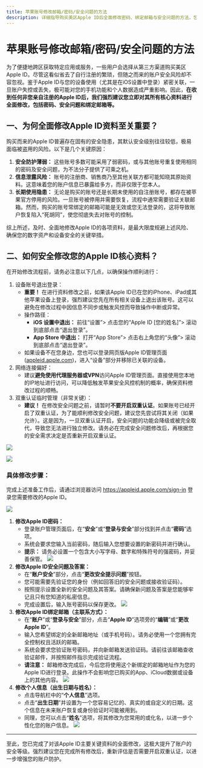 ```yaml
---
title: 苹果账号修改邮箱/密码/安全问题的方法
description: 详细指导购买美区Apple ID后全面修改密码、绑定邮箱与安全问题的方法，包括修改前的准备和具体步骤，确保您的账号安全。
---
```


#  苹果账号修改邮箱/密码/安全问题的方法

为了便捷地跨区获取特定应用或服务，一些用户会选择从第三方渠道购买美区Apple ID。尽管这看似省去了自行注册的繁琐，但随之而来的账户安全风险却不容忽视。鉴于Apple ID与您的设备使用（尤其是在iOS设置中登录）紧密关联，一旦账户失控或丢失，极可能对您的手机功能和个人数据造成严重影响。因此，**在收到任何非您亲自注册的Apple ID后，我们强烈建议您立即对其所有核心资料进行全面修改，包括密码、安全问题和绑定邮箱等。**

## 一、为何全面修改Apple ID资料至关重要？

购买而来的Apple ID普遍存在固有的安全隐患，其默认安全级别往往较低，极易面临被盗用的风险。以下是几个关键原因：

1. **安全防护薄弱：** 这些账号多数可能采用了弱密码，或与其他账号重复使用相同的密码及安全问题，为不法分子提供了可乘之机。
2. **信息泄露风险：** 账号的注册商、销售商乃至其他关联方都可能知晓其原始资料。这意味着您的账户信息已暴露给多方，而非仅限于您本人。
3. **长期使用隐患：** 无论是购买的账号还是长期未使用的自注册账号，都存在被苹果官方停用的风险。一旦账号被停用并需要恢复，流程中通常需要验证关联邮箱。然而，购买的账号常绑定的邮箱可能是无效或您无法登录的，这将导致账户恢复陷入“死胡同”，使您彻底失去对账号的控制。

综上所述，及时、全面地修改Apple ID的各项资料，是最大限度规避上述风险、确保您的数字资产和设备安全的关键举措。

## 二、如何安全修改您的Apple ID核心资料？

在开始修改流程前，请务必注意以下几点，以确保操作顺利进行：

1. 设备账号退出登录：
   - **重要！** 在进行资料修改之前，如果该Apple ID已在您的iPhone、iPad或其他苹果设备上登录，强烈建议您先在所有相关设备上退出该账号。这可以避免在修改过程中因信息不同步或触发风控而导致操作中断或异常。
   - 操作路径：
     - **iOS 设置中退出：** 前往“设置”> 点击您的“Apple ID [您的姓名]”> 滚动到底部点击“退出登录”。
     - **App Store 中退出：** 打开“App Store”> 点击右上角您的“头像”> 滚动到底部点击“退出登录”。
   - 如果设备不在您身边，您也可以登录网页版Apple ID管理页面 ([appleid.apple.com](https://appleid.apple.com/))，进入“设备”部分并移除已关联的设备。
2. 网络连接偏好：
   - 建议**避免使用代理服务器或VPN**访问Apple ID管理页面。直接使用您本地的IP地址进行访问，可以降低触发苹果安全风控机制的概率，确保资料修改过程的顺畅。
3. 双重认证临时管理（非常关键）：
   - **建议！** 在修改安全问题之前，请暂时**不要开启双重认证**。如果账号已经开启了双重认证，为了能顺利修改安全问题，建议您先尝试将其关闭（如果允许）。这是因为，一旦双重认证开启，安全问题的功能会降级或被完全取代，导致您无法进行独立修改。请务必在完成安全问题修改后，再根据您的安全需求决定是否重新开启双重认证。

![](https://img.muooy.com/img/1/2025/06/26/685d4f7a08c96.webp)

![](https://img.muooy.com/img/1/2025/06/26/685d4f81ac350.webp)

### 具体修改步骤：

完成上述准备工作后，请通过浏览器访问 https://appleid.apple.com/sign-in 登录您需要修改的Apple ID。

![](https://img.muooy.com/img/1/2025/06/26/685d505f37223.webp)

1. **修改Apple ID密码：**
   - 登录账户管理页面后，在“**安全**”或“**登录与安全**”部分找到并点击“**密码**”选项。
   - 系统会要求您输入当前密码，随后输入您想要设置的新密码并进行确认。
   - **提示：** 请务必设置一个包含大小写字母、数字和特殊符号的强密码，并妥善保管。
     ![](https://img.muooy.com/img/1/2025/06/26/685d5088aa8e3.webp)
2. **修改Apple ID安全问题及答案：**
   - 在“**账户安全**”部分，点击“**更改安全提示问题**”按钮。
   - 您可能需要先验证您的身份（例如回答旧的安全问题或接收验证码）。
   - 按照提示设置全新的安全问题及其答案。请确保新问题及答案是您能够牢记且只有您知道的私密信息。
   - 完成设置后，输入账号密码以保存更改。
     ![](https://img.muooy.com/img/1/2025/06/26/685d50a255ff8.webp)
3. **修改Apple ID绑定邮箱（主联系方式）：**
   - 在“**账户**”或“**登录与安全**”部分，点击“**Apple ID**”选项旁的“**编辑**”或“**更改Apple ID**”。
   - 输入您希望绑定的全新邮箱地址（或手机号码）。请务必使用一个您拥有完全控制权且活跃的邮箱。
   - 系统会要求您验证账号密码，并向新邮箱发送验证码。请前往该邮箱查收验证邮件，并按照邮件指示完成验证流程。
   - **请注意：** 邮箱修改完成后，今后您将使用这个新绑定的邮箱地址作为您的Apple ID进行登录。此操作不会影响您已购买的App、iCloud数据或设备上的其他内容。
     ![](https://img.muooy.com/img/1/2025/06/26/685d50b517544.webp)
4. **修改个人信息（出生日期与姓名）：**
   - 点击导航栏中的“**个人信息**”选项。
   - 点击“**出生日期**”并设置为一个您容易记忆的、真实的或自定义的日期。这个信息在未来账户恢复或身份验证时可能被用到。
   - 同理，您可以点击“**姓名**”选项，将其修改为您常用的或化名，以进一步个性化您的账户信息。
     ![](https://img.muooy.com/img/1/2025/06/26/685d50d06fe12.webp)

------

至此，您已完成了对该Apple ID主要关键资料的全面修改，这极大提升了账户的安全等级。强烈建议您在完成所有修改后，重新评估是否需要开启双重认证，以进一步增强您的账户防护。

